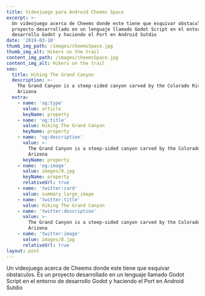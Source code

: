 ```yaml
---
title: Videojuego para Android Cheems Space
excerpt: >-
  Un videojuego acerca de Cheems donde este tiene que esquivar obstaculos. Es un
  proyecto desarrollado en un lenguaje llamado Godot Script en el entorno de
  desarrollo Godot y haciendo el Port en Android Sutdio
date: '2019-03-10'
thumb_img_path: /images/cheemsSpace.jpg
thumb_img_alt: Hikers on the trail
content_img_path: /images/cheemsSpace.jpg
content_img_alt: Hikers on the trail
seo:
  title: Hiking The Grand Canyon
  description: >-
    The Grand Canyon is a steep-sided canyon carved by the Colorado River in
    Arizona
  extra:
    - name: 'og:type'
      value: article
      keyName: property
    - name: 'og:title'
      value: Hiking The Grand Canyon
      keyName: property
    - name: 'og:description'
      value: >-
        The Grand Canyon is a steep-sided canyon carved by the Colorado River in
        Arizona
      keyName: property
    - name: 'og:image'
      value: images/8.jpg
      keyName: property
      relativeUrl: true
    - name: 'twitter:card'
      value: summary_large_image
    - name: 'twitter:title'
      value: Hiking The Grand Canyon
    - name: 'twitter:description'
      value: >-
        The Grand Canyon is a steep-sided canyon carved by the Colorado River in
        Arizona
    - name: 'twitter:image'
      value: images/8.jpg
      relativeUrl: true
layout: post
---
```

Un videojuego acerca de Cheems donde este tiene que esquivar obstaculos. Es un proyecto desarrollado en un lenguaje llamado Godot Script en el entorno de desarrollo Godot y haciendo el Port en Android Sutdio
